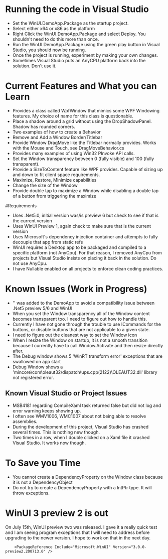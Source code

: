 # Running the code in Visual Studio
* Set the WinUI.DemoApp.Package as the startup project.
* Select either x64 or x86 as the platform
* Right Click the WinUI.DemoApp.Package and select Deploy.  You shouldn't need to do this more than once.
* Run the WinUI.DemoApp.Package using the green play button in Visual Studio, you should now be running.
* Once the project is running, experiment by making your own changes.
* Sometimes Visual Studio puts an AnyCPU platform back into the solution.  Don't use it.

# Current Features and What you can Learn
* Provides a class called WpfWindow that mimics some WPF Windowing features.  My choice of name for this class is questionable.
* Place a shadow around a grid without using the DropShadowPanel. Shadow has rounded corners.
* Two examples of how to create a Behavior
* Remove and Add a Window Border/Titlebar
* Provide Window DragMove like the Titlebar normally provides.  Works with the Mouse and Touch, see DragMoveBehavior.cs
* Provides many examples of using Win32 PInvoke API calls.
* Set the Window transparency between 0 (fully visible) and 100 (fully transparent).
* Provide a SizeToContent feature like WPF provides.  Capable of sizing up and down to fit client space requirements.
* Maximize, Restore, Minimize capabilities
* Change the size of the Window
* Provide double tap to maximize a Window while disabling a double tap of a button from triggering the maximize

#Requirements
* Uses .Net5.0, initial version was/is preview 6 but check to see if that is the current version
* Uses WinUI Preview 1, again check to make sure that is the current version
* Uses Microsoft's dependency injection container and attempts to fully decouple that app from static refs
* WinUI requires a Desktop app to be packaged and compiled to a specific platform (not AnyCpu). For that reason, I removed AnyCpu from projects but Visual Studio insists on placing it back in the solution.  Do not use AnyCpu.
* I have Nullable enabled on all projects to enforce clean coding practices.

# Known Issues (Work in Progress)
* '<PackageReference Include="Microsoft.Windows.CsWinRT" Version="0.1.0-prerelease.200629.3" />' was added to the DemoApp to avoid a compatibility issue between .Net5 preview 5/6 and WinUI
* When you set the Window transparency all of the Window content becomes transparent too.  I need to figure out how to handle this.
* Currently I have not gone through the trouble to use ICommands for the buttons, or disable buttons that are not applicable to a given state.
* I need to figure out the cleanest way to set the Window icon
* When I resize the Window on startup, it is not a smooth transition because I currently have to call Window.Activate and then resize directly after.  
* The Debug window shows 5 'WinRT transform error' exceptions that are swallowed on app start
* Debug Window shows a 'mincore\com\oleaut32\dispatch\ups.cpp(2122)\OLEAUT32.dll' library not registered error.

## Known Visual Studio or Project Issues
* MSB4181 regarding CompileXaml task returned false but did not log and error warning keeps showing up.
* I often see WMV1006, WMC1007 about not being able to resolve assemblies.
* During the development of this project, Visual Studio has crashed several times.  This is nothing new though.
* Two times in a row, when I double clicked on a Xaml file it crashed Visual Studio.  It works now though.

# To Save you Time
* You cannot create a DependencyProperty on the Window class because it is not a DependencyObject
* Do not try to create a DependencyProperty with a IntPtr type.  It will throw exceptions.

# WinUI 3 preview 2 is out
On July 15th, WinUI preview two was released.  I gave it a really quick test and I am seeing program exceptions that I will need to 
address before upgrading to the newer version.  I hope to work on that in the next day.
```
    <PackageReference Include="Microsoft.WinUI" Version="3.0.0-preview2.200713.0" />
```